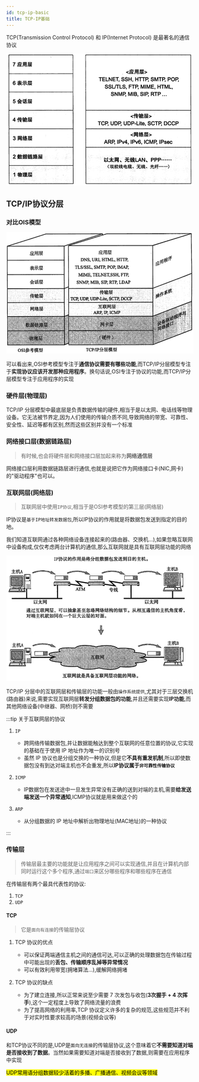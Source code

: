 ```yaml
---
id: tcp-ip-basic
title: TCP-IP基础
---
```



TCP(Transmission Control Protocol) 和 IP(Internet Protocol) 是最著名的通信协议

![TCP-IP与OSI](./image/TCP-IP基础/TCP-IP与OSI.png)

## TCP/IP协议分层

### 对比OIS模型

![OSI与TCP-IP模型](./image/TCP-IP基础/OSI与TCP-IP模型.png)

可以看出来,OSI参考模型专注于**通信协议需要有哪些功能**,而TCP/IP分层模型专注于**实现协议应该开发那种应用程序**。换句话说,OSI专注于协议的功能,而TCP/IP分层模型专注于应用程序的实现

### 硬件层(物理层)

TCP/IP 分层模型中最底层是负责数据传输的硬件,相当于是以太网、电话线等物理设备。它无法被节界定,因为人们使用的传输介质不同,导致网络的带宽、可靠性、安全性、延迟等都有区别,然而这些区别并没有一个标准

### 网络接口层(数据链路层)

> 有时候,也会将硬件层和网络接口层加起来称为**网络通信层**

网络接口层利用数据链路层进行通信,也就是说把它作为网络接口卡(NIC,网卡)的"驱动程序"也可以。

### 互联网层(网络层)

>  互联网层中使用`IP协议`,相当于是OSI参考模型的第三层(网络层)

IP协议是`基于IP地址转发数据包`,所以IP协议的作用就是将数据包发送到指定的目的地。

我们知道互联网通过各种网络设备连接起来的(路由器、交换机...),如果忽略互联网中设备构成,仅仅考虑两台计算机的通信,那么互联网就是具有互联网层功能的网络

![互联网层](./image/TCP-IP基础/互联网层.png)

TCP/IP 分层中的互联网层和传输层的功能一般由`操作系统提供`,尤其对于三层交换机(路由器)来说,需要实现互联网层**转发分组数据包的功能**,并且还需要实现**IP功能**,而其他网络设备(中继器、网桥)则不需要


:::tip 关于互联网层的协议

1. `IP`
    - 跨网络传输数据包,并让数据能触达到整个互联网的任意位置的协议,它实现的基础在于使用 IP 地址作为唯一的识别号
    - 虽然 IP 协议也是分组交换的一种协议,但是它**不具有重发机制**,所以即使数据包没有到达对端主机也不会重发,所以**IP协议属于`非可靠性传输协议`**

2. `ICMP`
    - IP数据包在发送途中一旦发生异常没有正确的送到对端的主机,需要**给发送端发送一个异常通知**,ICMP协议就是用来做这个的

3. `ARP`
    - 从分组数据的 IP 地址中解析出物理地址(MAC地址)的一种协议

:::


### 传输层

> 传输层最主要的功能就是让应用程序之间可以实现通信,并且在计算机内部同时运行这个多个程序,通过`端口`来区分哪些程序和哪些程序在通信

在传输层有两个最具代表性的协议:

1. `TCP`
2. `UDP`

#### TCP

> 它是`面向有连接`的传输层协议

1. TCP 协议的优点
    - 可以保证两端通信主机之间的通信可达,可以正确的处理数据包在传输过程中可能出现的**丢包、传输顺序乱掉等异常情况**
    - 可以有效利用带宽(拥堵算法...),缓解网络拥堵

2. TCP 协议的缺点
    - 为了建立连接,所以正常来说至少需要 7 次发包与收包(**3次握手 + 4 次挥手**),这个一定程度上导致了网络流量的浪费
    - 为了提高网络的利用率,TCP 协议定义许多的复杂的规范,这些规范并不利于对实时性要求较高的场景(视频会议等)

#### UDP

和TCP协议不同的是,UDP是`面向无连接`的传输层协议,这个意味着它**不需要知道对端是否接收到了数据**。当然如果需要知道对端是否接收到了数据,则需要在应用程序中实现

<mark>UDP常用语分组数据较少活着的多播、广播通信、视频会议等领域</mark>




